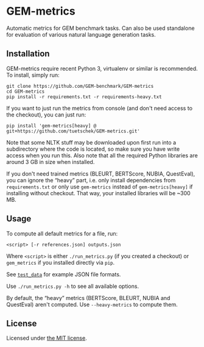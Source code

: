 GEM-metrics
===========
Automatic metrics for GEM benchmark tasks. Can also be used standalone for evaluation of various natural 
language generation tasks.

Installation
------------

GEM-metrics require recent Python 3, virtualenv or similar is recommended. To install, simply run:
```
git clone https://github.com/GEM-benchmark/GEM-metrics
cd GEM-metrics
pip install -r requirements.txt -r requirements-heavy.txt
```

If you want to just run the metrics from console (and don't need access to the checkout), you can just run:
```
pip install 'gem-metrics[heavy] @ git+https://github.com/tuetschek/GEM-metrics.git'
```

Note that some NLTK stuff may be downloaded upon first run into a subdirectory where the code is located, 
so make sure you have write access when you run this.
Also note that all the required Python libraries are around 3 GB in size when installed.

If you don't need trained metrics (BLEURT, BERTScore, NUBIA, QuestEval), you can ignore the “heavy” part, 
i.e. only install dependencies from `requirements.txt` or only use `gem-metrics` instead of `gem-metrics[heavy]`
if installing without checkout. That way, your installed libraries will be ~300 MB.

Usage
-----

To compute all default metrics for a file, run:
```
<script> [-r references.json] outputs.json
```
Where `<script>` is either `./run_metrics.py` (if you created a checkout) or `gem_metrics` if you installed directly via `pip`.

See [`test_data`](test_data/) for example JSON file formats.

Use `./run_metrics.py -h` to see all available options.

By default, the “heavy” metrics (BERTScore, BLEURT, NUBIA and QuestEval) aren't computed. Use `--heavy-metrics` to compute them.


License
-------
Licensed under [the MIT license](LICENSE).
